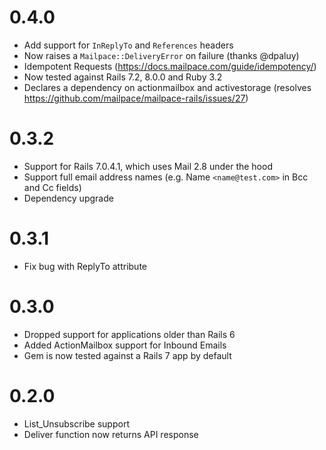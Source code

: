 # 0.4.0

- Add support for `InReplyTo` and `References` headers
- Now raises a `Mailpace::DeliveryError` on failure (thanks @dpaluy)
- Idempotent Requests (https://docs.mailpace.com/guide/idempotency/)
- Now tested against Rails 7.2, 8.0.0 and Ruby 3.2
- Declares a dependency on actionmailbox and activestorage (resolves https://github.com/mailpace/mailpace-rails/issues/27) 

# 0.3.2

- Support for Rails 7.0.4.1, which uses Mail 2.8 under the hood
- Support full email address names (e.g. Name `<name@test.com>` in Bcc and Cc fields)
- Dependency upgrade

# 0.3.1

- Fix bug with ReplyTo attribute

# 0.3.0

- Dropped support for applications older than Rails 6
- Added ActionMailbox support for Inbound Emails
- Gem is now tested against a Rails 7 app by default

# 0.2.0

- List_Unsubscribe support
- Deliver function now returns API response